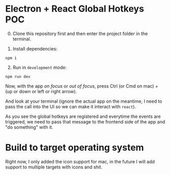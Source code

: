 # Electron + React Global Hotkeys POC

0. Clone this repository first and then enter the project folder in the terminal.

1. Install dependencies:
```
npm i
```

2. Run in `development` mode:

```
npm run dev
```


Now, with the app *on focus* or *out of focus*, press Ctrl (or Cmd on mac) + (up or down or left or right arrow).

And look at your terminal (ignore the actual app on the meantime, I need to pass the call into the UI so we can make it interact with `react`).

As you see the global hotkeys are registered and everytime the events are triggered, we need to pass that message to the frontend side of the app and "do something" with it.


# Build to target operating system

Right now, I only added the icon support for mac, in the future I will add support to multiple targets with icons and shit.